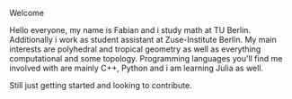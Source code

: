 Welcome

Hello everyone, my name is Fabian and i study math at TU Berlin. Additionally i work as student assistant at Zuse-Institute Berlin. My main interests are polyhedral and tropical geometry as well as everything computational and some topology. Programming languages you'll find me involved with are mainly C++, Python and i am learning Julia as well.

Still just getting started and looking to contribute.

